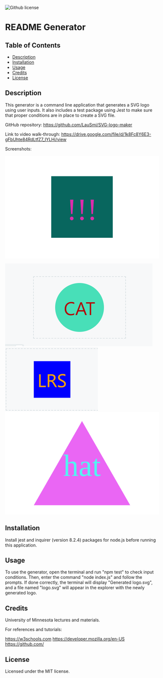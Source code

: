 ![Github license](https://img.shields.io/badge/license-MIT-blue.svg)

# README Generator

## Table of Contents

- [Description](#description)
- [Installation](#installation)
- [Usage](#usage)
- [Credits](#credits)
- [License](#license)

## Description

This generator is a command line application that generates a SVG logo using user inputs. It also includes a test package using Jest to make sure that proper conditions are in place to create a SVG file.

GitHub repository: https://github.com/LauSmi/SVG-logo-maker

Link to video walk-through: https://drive.google.com/file/d/1k8Fc8Y6E3-gFbUhte84RdLtfZ7_IYLHi/view

Screenshots:

![Alt text](logo.svg)

 ![Alt text](examples/images/circle.png)
![Alt text](examples/images/square.png)
 ![Alt text](examples/triangle.svg)

## Installation

Install jest and inquirer (version 8.2.4) packages for node.js before running this application.

## Usage

To use the generator, open the terminal and run "npm test" to check input conditions. Then, enter the command "node index.js" and follow the prompts. If done correctly, the terminal will display "Generated logo.svg", and a file named "logo.svg" will appear in the explorer with the newly generated logo.


## Credits

University of Minnesota lectures and materials.

For references and tutorials:

https://w3schools.com
https://developer.mozilla.org/en-US
https://github.com/

## License

Licensed under the MIT license.


